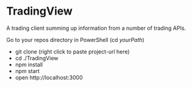 # TradingView
A trading client summing up information from a number of trading APIs.

Go to your repos directory in PowerShell (cd _yourPath_)
* git clone (right click to paste project-url here)
* cd ./TradingView
* npm install
* npm start
* open http://localhost:3000
